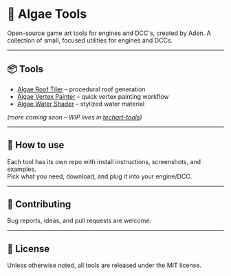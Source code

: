 # 🦠 Algae Tools

Open-source game art tools for engines and DCC's, created by Aden. A collection of small, focused utilities for engines and DCCs.

---

## 📦 Tools  
- [Algae Roof Tiler](link) – procedural roof generation  
- [Algae Vertex Painter](link) – quick vertex painting workflow  
- [Algae Water Shader](link) – stylized water material  

*(more coming soon – WIP lives in [techart-tools](https://github.com/aden-tt/techart-tools))*  

---

## 🚀 How to use  
Each tool has its own repo with install instructions, screenshots, and examples.  
Pick what you need, download, and plug it into your engine/DCC.  

---

## 🤝 Contributing  
Bug reports, ideas, and pull requests are welcome.  

---

## 📜 License  
Unless otherwise noted, all tools are released under the MIT license.  
